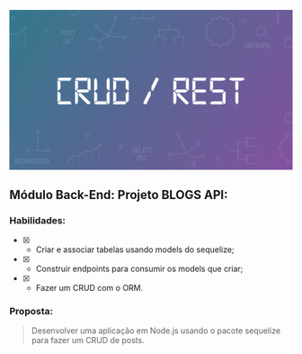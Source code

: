 ![](/crud.png)
## Módulo Back-End: Projeto BLOGS API:
### Habilidades:

- [x] - Criar e associar tabelas usando models do sequelize;
- [x] - Construir endpoints para consumir os models que criar;
- [x] - Fazer um CRUD com o ORM.


### Proposta:
> Desenvolver uma aplicação em Node.js usando o pacote sequelize para fazer um CRUD de posts.
